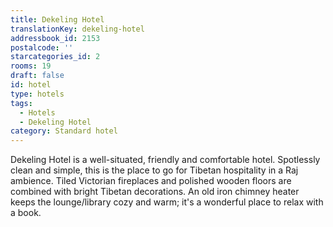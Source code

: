 ```yaml
---
title: Dekeling Hotel
translationKey: dekeling-hotel
addressbook_id: 2153
postalcode: ''
starcategories_id: 2
rooms: 19
draft: false
id: hotel
type: hotels
tags:
  - Hotels
  - Dekeling Hotel
category: Standard hotel
---
```

Dekeling Hotel is a well-situated, friendly and comfortable hotel. Spotlessly clean and simple, this is the place to go for Tibetan hospitality in a Raj ambience. Tiled Victorian fireplaces and polished wooden floors are combined with bright Tibetan decorations. An old iron chimney heater keeps the lounge/library cozy and warm; it's a wonderful place to relax with a book.
